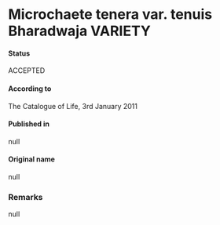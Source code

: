 Microchaete tenera var. tenuis Bharadwaja VARIETY
=======

#### Status
ACCEPTED

#### According to
The Catalogue of Life, 3rd January 2011

#### Published in
null

#### Original name
null

### Remarks
null